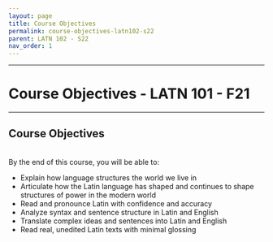 ```yaml
---
layout: page
title: Course Objectives
permalink: course-objectives-latn102-s22
parent: LATN 102 - S22
nav_order: 1
---
```

***

# Course Objectives - LATN 101 - F21

***

## Course Objectives
&nbsp;  
By the end of this course, you will be able to:

- Explain how language structures the world we live in
- Articulate how the Latin language has shaped and continues to shape structures of power in the modern world
- Read and pronounce Latin with confidence and accuracy
- Analyze syntax and sentence structure in Latin and English
-	Translate complex ideas and sentences into Latin and English
- Read real, unedited Latin texts with minimal glossing
